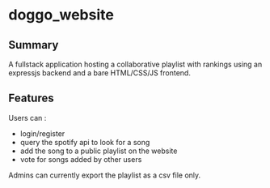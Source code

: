 # doggo_website
## Summary
A fullstack application hosting a collaborative playlist with rankings using an expressjs backend and a bare HTML/CSS/JS frontend.

## Features
Users can :
- login/register
- query the spotify api to look for a song
- add the song to a public playlist on the website
- vote for songs added by other users

Admins can currently export the playlist as a csv file only.
